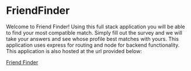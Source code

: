 # FriendFinder
Welcome to Friend Finder! Using this full stack application you will be able to find your most compatible match. Simply fill out the survey and we will take your answers and see whose profile best matches with yours. This application uses express for routing and node for backend functionality. This application is also hosted at the url provided below:

[Friend Finder](https://evening-bayou-47173.herokuapp.com/)
